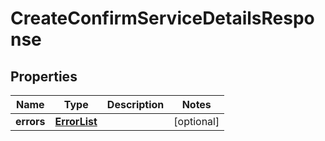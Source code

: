 
# CreateConfirmServiceDetailsResponse

## Properties
Name | Type | Description | Notes
------------ | ------------- | ------------- | -------------
**errors** | [**ErrorList**](ErrorList.md) |  |  [optional]




